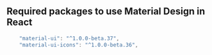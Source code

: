 ## Required packages to use Material Design in React

```js
    "material-ui": "^1.0.0-beta.37",
    "material-ui-icons": "^1.0.0-beta.36",

```
